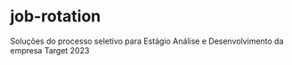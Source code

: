 # job-rotation
Soluções do processo seletivo para Estágio Análise e Desenvolvimento da empresa Target 2023
